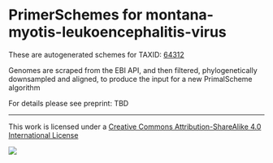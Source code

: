 # PrimerSchemes for montana-myotis-leukoencephalitis-virus

These are autogenerated schemes for TAXID: [64312](https://www.ncbi.nlm.nih.gov/Taxonomy/Browser/wwwtax.cgi?mode=Info&id=64312&lvl=3&lin=f&keep=1&srchmode=1&unlock)

Genomes are scraped from the EBI API, and then filtered, phylogenetically downsampled and aligned, to produce the input for a new PrimalScheme algorithm

For details please see preprint: TBD

------------------------------------------------------------------------

This work is licensed under a [Creative Commons Attribution-ShareAlike 4.0 International License](http://creativecommons.org/licenses/by-sa/4.0/) 

![](https://i.creativecommons.org/l/by-sa/4.0/88x31.png)